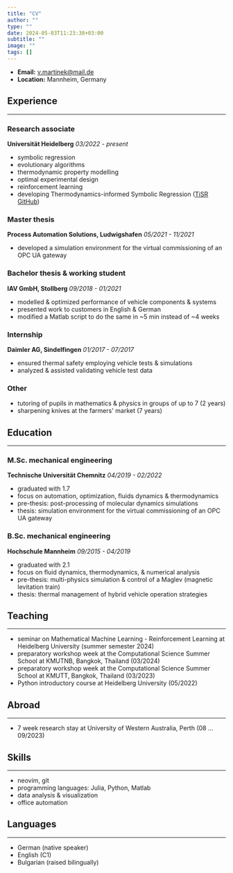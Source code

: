```yaml
---
title: "CV"
author: ""
type: ""
date: 2024-05-03T11:23:38+03:00
subtitle: ""
image: ""
tags: []
---
```


- **Email:** v.martinek@mail.de
- **Location:** Mannheim, Germany

## Experience
---

### Research associate
**Universität Heidelberg**
*03/2022 - present*
- symbolic regression
- evolutionary algorithms
- thermodynamic property modelling
- optimal experimental design
- reinforcement learning
- developing Thermodynamics-informed Symbolic Regression ([TiSR GitHub](https://github.com/scoop-group/TiSR))

### Master thesis
**Process Automation Solutions, Ludwigshafen**
*05/2021 - 11/2021*
- developed a simulation environment for the virtual commissioning of an OPC UA gateway

### Bachelor thesis & working student
**IAV GmbH, Stollberg**
*09/2018 - 01/2021*
- modelled & optimized performance of vehicle components & systems
- presented work to customers in English & German
- modified a Matlab script to do the same in ~5 min instead of ~4 weeks

### Internship
**Daimler AG, Sindelfingen**
*01/2017 - 07/2017*
- ensured thermal safety employing vehicle tests & simulations
- analyzed & assisted validating vehicle test data

### Other
- tutoring of pupils in mathematics & physics in groups of up to 7 (2 years)
- sharpening knives at the farmers' market (7 years)

## Education
---

### M.Sc. mechanical engineering
**Technische Universität Chemnitz**
*04/2019 - 02/2022*
- graduated with 1.7
- focus on automation, optimization, fluids dynamics & thermodynamics
- pre-thesis: post-processing of molecular dynamics simulations
- thesis: simulation environment for the virtual commissioning of an OPC UA gateway

### B.Sc. mechanical engineering
**Hochschule Mannheim**
*09/2015 - 04/2019*
- graduated with 2.1
- focus on fluid dynamics, thermodynamics, & numerical analysis
- pre-thesis: multi-physics simulation & control of a Maglev (magnetic levitation train)
- thesis: thermal management of hybrid vehicle operation strategies

## Teaching
---

- seminar on Mathematical Machine Learning - Reinforcement Learning at Heidelberg University (summer semester 2024)
- preparatory workshop week at the Computational Science Summer School at KMUTNB, Bangkok, Thailand (03/2024)
- preparatory workshop week at the Computational Science Summer School at KMUTT, Bangkok, Thailand (03/2023)
- Python introductory course at Heidelberg University (05/2022)

## Abroad
---

- 7 week research stay at University of Western Australia, Perth (08 ... 09/2023)


## Skills
---

- neovim, git
- programming languages: Julia, Python, Matlab
- data analysis & visualization
- office automation

## Languages
---

- German (native speaker)
- English (C1)
- Bulgarian (raised bilingually)


